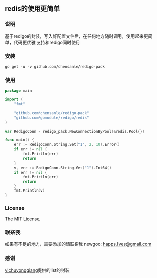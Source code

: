 redis的使用更简单
---

### 说明
基于redigo的封装，写入好配置文件后，在任何地方随时调用，使用起来更简单，代码更优雅
支持和redigo同时使用

### 安装
`go get -u -v github.com/chensanle/redigo-pack`

### 使用
```go
package main

import (
	"fmt"

	"github.com/chensanle/redigo-pack"
	"github.com/gomodule/redigo/redis"
)

var RedigoConn = redigo_pack.NewConnectionByPool(&redis.Pool{})

func main() {
	err := RedigoConn.String.Set("1", 2, 10).Error()
	if err != nil {
		fmt.Println(err)
		return
	}
	v, err := RedigoConn.String.Get("1").Int64()
	if err != nil {
		fmt.Println(err)
		return
	}
	fmt.Println(v)
}
```


### License
The MIT License.

### 联系我
如果有不足的地方，需要添加的请联系我
newgoo: happs.lives@gmail.com

### 感谢
[vichuyongqiang](https://github.com/vichuyongqiang)提供的list的封装
